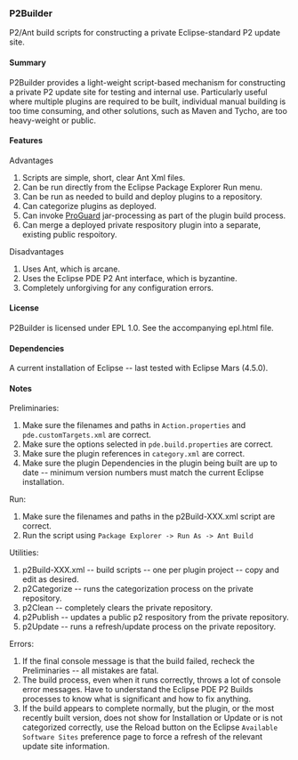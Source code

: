 ### P2Builder

P2/Ant build scripts for constructing a private Eclipse-standard P2 update site.

#### Summary

P2Builder provides a light-weight script-based mechanism for constructing a private P2 update site for testing and internal use. Particularly useful where multiple plugins are required to be built, individual manual building is too time consuming, and other solutions, such as Maven and Tycho, are too heavy-weight or public. 

#### Features

Advantages

  1. Scripts are simple, short, clear Ant Xml files.
  1. Can be run directly from the Eclipse Package Explorer Run menu.
  1. Can be run as needed to build and deploy plugins to a repository.
  1. Can categorize plugins as deployed.
  1. Can invoke [ProGuard](http://proguard.sourceforge.net/) jar-processing as part of the plugin build process.
  1. Can merge a deployed private respository plugin into a separate, existing public respoitory.

Disadvantages

  1. Uses Ant, which is arcane.
  1. Uses the Eclipse PDE P2 Ant interface, which is byzantine.
  1. Completely unforgiving for any configuration errors.

#### License

P2Builder is licensed under EPL 1.0.  See the accompanying epl.html file. 

#### Dependencies

A current installation of Eclipse -- last tested with Eclipse Mars (4.5.0).

#### Notes

Preliminaries:

  1. Make sure the filenames and paths in `Action.properties` and `pde.customTargets.xml` are correct.
  1. Make sure the options selected in `pde.build.properties` are correct.
  1. Make sure the plugin references in `category.xml` are correct.
  1. Make sure the plugin Dependencies in the plugin being built are up to date -- minimum version numbers must match the current Eclipse installation.

Run:

  1. Make sure the filenames and paths in the p2Build-XXX.xml script are correct. 
  1. Run the script using `Package Explorer -> Run As -> Ant Build`

Utilities:

  1. p2Build-XXX.xml -- build scripts -- one per plugin project -- copy and edit as desired.
  1. p2Categorize -- runs the categorization process on the private repository.  
  1. p2Clean -- completely clears the private repository.
  1. p2Publish -- updates a public p2 respository from the private repository.
  1. p2Update -- runs a refresh/update process on the private repository.

Errors:

  1. If the final console message is that the build failed, recheck the Preliminaries -- all mistakes are fatal.
  1. The build process, even when it runs correctly, throws a lot of console error messages. Have to understand the Eclipse PDE P2 Builds processes to know what is significant and how to fix anything.
  1. If the build appears to complete normally, but the plugin, or the most recently built version, does not show for Installation or Update or is not categorized correctly, use the Reload button on the Eclipse `Available Software Sites` preference page to force a refresh of the relevant update site information.    
  